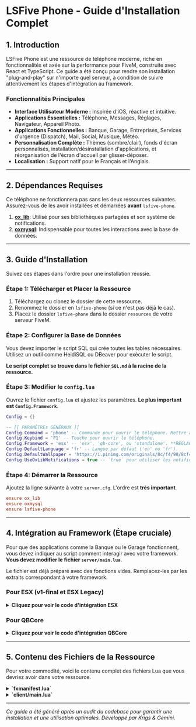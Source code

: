 # LSFive Phone - Guide d'Installation Complet

## 1. Introduction

LSFive Phone est une ressource de téléphone moderne, riche en fonctionnalités et axée sur la performance pour FiveM, construite avec React et TypeScript. Ce guide a été conçu pour rendre son installation "plug-and-play" sur n'importe quel serveur, à condition de suivre attentivement les étapes d'intégration au framework.

### Fonctionnalités Principales
- **Interface Utilisateur Moderne :** Inspirée d'iOS, réactive et intuitive.
- **Applications Essentielles :** Téléphone, Messages, Réglages, Navigateur, Appareil Photo.
- **Applications Fonctionnelles :** Banque, Garage, Entreprises, Services d'urgence (Dispatch), Mail, Social, Musique, Météo.
- **Personnalisation Complète :** Thèmes (sombre/clair), fonds d'écran personnalisés, installation/désinstallation d'applications, et réorganisation de l'écran d'accueil par glisser-déposer.
- **Localisation :** Support natif pour le Français et l'Anglais.

---

## 2. Dépendances Requises

Ce téléphone ne fonctionnera pas sans les deux ressources suivantes. Assurez-vous de les avoir installées et démarrées **avant** `lsfive-phone`.

1.  **[ox_lib](https://github.com/overextended/ox_lib)**: Utilisé pour ses bibliothèques partagées et son système de notifications.
2.  **[oxmysql](https://github.com/overextended/oxmysql)**: Indispensable pour toutes les interactions avec la base de données.

---

## 3. Guide d'Installation

Suivez ces étapes dans l'ordre pour une installation réussie.

### Étape 1: Télécharger et Placer la Ressource

1.  Téléchargez ou clonez le dossier de cette ressource.
2.  Renommez le dossier en `lsfive-phone` (si ce n'est pas déjà le cas).
3.  Placez le dossier `lsfive-phone` dans le dossier `resources` de votre serveur FiveM.

### Étape 2: Configurer la Base de Données

Vous devez importer le script SQL qui crée toutes les tables nécessaires. Utilisez un outil comme HeidiSQL ou DBeaver pour exécuter le script.

**Le script complet se trouve dans le fichier `SQL.md` à la racine de la ressource.**

### Étape 3: Modifier le `config.lua`

Ouvrez le fichier `config.lua` et ajustez les paramètres. **Le plus important est `Config.Framework`**.

```lua
Config = {}

-- [[ PARAMÈTREs GÉNÉRAUX ]]
Config.Command = 'phone' -- Commande pour ouvrir le téléphone. Mettre à `false` pour désactiver.
Config.Keybind = 'F1' -- Touche pour ouvrir le téléphone.
Config.Framework = 'esx' -- 'esx', 'qb-core', ou 'standalone'. **RÉGLAGE CRUCIAL !**
Config.DefaultLanguage = 'fr' -- Langue par défaut ('en' ou 'fr').
Config.DefaultWallpaper = 'https://i.pinimg.com/originals/8c/f4/98/8cf498ef295f66b4f987405af2d810c3.jpg' -- Fond d'écran par défaut.
Config.UseOxLibNotifications = true -- `true` pour utiliser les notifications ox_lib.
```

### Étape 4: Démarrer la Ressource

Ajoutez la ligne suivante à votre `server.cfg`. L'ordre est **très important**.

```cfg
ensure ox_lib
ensure oxmysql
ensure lsfive-phone
```

---

## 4. Intégration au Framework (Étape cruciale)

Pour que des applications comme la Banque ou le Garage fonctionnent, vous devez indiquer au script comment interagir avec votre framework. **Vous devez modifier le fichier `server/main.lua`**.

Le fichier est déjà préparé avec des fonctions vides. Remplacez-les par les extraits correspondant à votre framework.

### Pour ESX (v1-final et ESX Legacy)

<details>
<summary><strong>Cliquez pour voir le code d'intégration ESX</strong></summary>

```lua
-- Dans server/main.lua, remplacez les fonctions existantes par celles-ci.

ESX = exports.esx:getSharedObject()

function GetPlayerFromSource(source)
    return ESX.GetPlayerFromId(source)
end

AddEventHandler('esx:playerLoaded', function(source, xPlayer)
    -- Ce code s'assure que chaque joueur a un numéro de téléphone à sa connexion.
    local user = exports.oxmysql:fetchSync('SELECT phone_number FROM phone_users WHERE identifier = ?', { xPlayer.identifier })
    if not user then
        local phoneNumber = ESX.GetRandomPhoneNumber()
        exports.oxmysql:executeSync('INSERT INTO phone_users (identifier, phone_number, wallpaper, language) VALUES (?, ?, ?, ?)', {
            xPlayer.identifier, phoneNumber, Config.DefaultWallpaper, Config.DefaultLanguage
        })
        xPlayer.set('phone_number', phoneNumber)
    else
        xPlayer.set('phone_number', user.phone_number)
    end
end)

-- Intégration pour l'application Banque
RegisterNuiHandler('bank:transfer', function(xPlayer, data, cb)
    local amount = tonumber(data.amount)
    if amount and amount > 0 then
        local recipientPlayer = ESX.GetPlayerFromIdentifier(data.recipient) -- Ceci est un exemple, adaptez la recherche du destinataire
        if xPlayer.getAccount('bank').money >= amount then
            xPlayer.removeAccountMoney('bank', amount)
            if recipientPlayer then
                recipientPlayer.addAccountMoney('bank', amount)
            else
                -- Logique pour virement hors ligne si nécessaire
            end
            cb({ success = true })
        else
            cb({ success = false, message = "Fonds insuffisants" })
        end
    else
        cb({ success = false, message = "Montant invalide" })
    end
end)

-- Intégration pour l'application Garage
RegisterNuiHandler('garage:requestVehicle', function(xPlayer, data, cb)
    -- Implémentez ici votre logique pour faire sortir un véhicule du garage
    -- Exemple : exports['esx_vehicleshop']:SpawnVehicle(data.vehicleId)
    cb({ success = true })
end)

```
</details>

### Pour QBCore

<details>
<summary><strong>Cliquez pour voir le code d'intégration QBCore</strong></summary>

```lua
-- Dans server/main.lua, remplacez les fonctions existantes par celles-ci.

QBCore = exports['qb-core']:GetCoreObject()

function GetPlayerFromSource(source)
    return QBCore.Functions.GetPlayer(source)
end

AddEventHandler('QBCore:Server:PlayerLoaded', function(Player)
    -- Ce code s'assure que chaque joueur a un numéro de téléphone à sa connexion.
    local user = exports.oxmysql:fetchSync('SELECT phone_number FROM phone_users WHERE identifier = ?', { Player.PlayerData.citizenid })
    if not user then
        local phoneNumber = string.format("%s-%s", math.random(111, 999), math.random(1111, 9999)) -- Exemple de numéro
        exports.oxmysql:executeSync('INSERT INTO phone_users (identifier, phone_number, wallpaper, language) VALUES (?, ?, ?, ?)', {
            Player.PlayerData.citizenid, phoneNumber, Config.DefaultWallpaper, Config.DefaultLanguage
        })
        Player.Functions.SetPlayerData('charinfo', { phone = phoneNumber })
    else
        Player.Functions.SetPlayerData('charinfo', { phone = user.phone_number })
    end
end)

-- Intégration pour l'application Banque
RegisterNuiHandler('bank:transfer', function(Player, data, cb)
    local amount = tonumber(data.amount)
    if amount and amount > 0 then
        local recipientPlayer = QBCore.Functions.GetPlayerByCitizenId(data.recipient)
        if Player.PlayerData.money.bank >= amount then
            Player.Functions.RemoveMoney('bank', amount)
            if recipientPlayer then
                recipientPlayer.Functions.AddMoney('bank', amount)
            else
                -- Logique pour virement hors ligne si nécessaire
            end
            cb({ success = true })
        else
            cb({ success = false, message = "Fonds insuffisants" })
        end
    else
        cb({ success = false, message = "Montant invalide" })
    end
end)

-- Intégration pour l'application Garage
RegisterNuiHandler('garage:requestVehicle', function(Player, data, cb)
    -- Implémentez ici votre logique pour faire sortir un véhicule du garage
    -- Exemple : exports['qb-garage']:SpawnVehicle(Player, data.vehicleId, ...)
    cb({ success = true })
end)

```
</details>

---

## 5. Contenu des Fichiers de la Ressource

Pour votre commodité, voici le contenu complet des fichiers Lua que vous devriez avoir dans votre ressource.

<details>
<summary><strong>`fxmanifest.lua`</strong></summary>

```lua
fx_version 'cerulean'
game 'gta5'

author 'Krigs & Gemini'
description 'LSFive - A modern FiveM phone resource'
version '2.0.0-phone'

ui_page 'html/index.html'

shared_scripts {
    '@ox_lib/init.lua',
    'config.lua'
}

client_scripts {
    'client/main.lua'
}

server_scripts {
    'server/main.lua'
}

files {
    'html/index.html',
    'html/**/*',
}

dependencies {
    'ox_lib',
    'oxmysql'
}

lua54 'yes'
```
</details>

<details>
<summary><strong>`client/main.lua`</strong></summary>
```lua
local isPhoneVisible = false

-- Function to set phone visibility and send data
local function setPhoneVisible(visible)
    if isPhoneVisible == visible then return end
    isPhoneVisible = visible
    SetNuiFocus(visible, visible)
    SendNUIMessage({ type = "setVisible", payload = visible })
end

-- Keybind and Command
RegisterKeyMapping(Config.Command, 'Ouvrir le téléphone', 'keyboard', Config.Keybind)
RegisterCommand(Config.Command, function() setPhoneVisible(not isPhoneVisible) end, false)
RegisterNUICallback('close', function(_, cb) setPhoneVisible(false); cb({}) end)

-- Data and Event Handling
RegisterNetEvent('phone:client:loadData', function(data)
    if not isPhoneVisible then return end
    SendNUIMessage({ type = "loadData", payload = data })
end)

RegisterNetEvent('phone:client:incomingCall', function(data)
    SendNUIMessage({ type = "incomingCall", payload = data })
    setPhoneVisible(true)
end)

-- Generic NUI handler to pass events to the server
local nuiEventsToServer = {
    'phone:server:requestData',
    'call:accept', 'call:decline', 'call:end', 'call:start',
    'phone:updateSettings', 'updateWallpaper', 'updateLanguage', 'updateInstalledApps', 'updateDockOrder', 'phone:backupData',
    'bank:transfer', 'garage:requestVehicle', 'dispatch:createAlert',
    'mail:send', 'mail:delete', 'updateSongs', 'updateWallpapers',
    'social:createPost', 'social:likePost',
    'phone:clearMissedCalls', 'phone:clearUnreadMessages'
}

for _, eventName in ipairs(nuiEventsToServer) do
    RegisterNUICallback(eventName, function(data, cb)
        TriggerServerEvent('phone:nui:' .. eventName, data, function(result)
            cb(result or {})
        end)
    end)
end

-- Waypoint setter
RegisterNUICallback('business:setWaypoint', function(data, cb)
    if data and data.location then
        SetNewWaypoint(data.location.x, data.location.y)
    end
    cb({})
end)
```
</details>

<details>
<summary><strong>`server/main.lua` (Version modèle à modifier)</strong></summary>
```lua
-- ============================================================================
-- FRAMEWORK INTEGRATION - À MODIFIER
-- ============================================================================
-- Remplacez ces fonctions par celles de votre framework (voir section 4).
local ESX = nil -- ou QBCore = nil
-- require 'framework_specific_file' -- Alternative

-- Cette fonction DOIT retourner l'objet joueur de votre framework.
function GetPlayerFromSource(source)
    -- EXEMPLE POUR STANDALONE
    return {
        source = source,
        identifier = GetPlayerIdentifier(source, 0),
        -- Ajoutez d'autres fonctions nécessaires comme getName, getMoney, etc.
    }
end

-- Cet événement est appelé quand un joueur se connecte.
-- Il est VITAL pour créer le numéro du joueur s'il n'en a pas.
AddEventHandler('playerJoining', function(source)
    -- Adaptez ceci à l'événement de votre framework (ex: 'esx:playerLoaded')
    Wait(1000) -- Attendre que le joueur soit chargé
    local player = GetPlayerFromSource(source)
    
    local user = exports.oxmysql:fetchSync('SELECT phone_number FROM phone_users WHERE identifier = ?', { player.identifier })
    if not user then
        local newPhoneNumber = "555-" .. math.random(1000, 9999) -- Génération simple, à adapter
        exports.oxmysql:executeSync('INSERT INTO phone_users (identifier, phone_number, wallpaper, language) VALUES (?, ?, ?, ?)', {
            player.identifier, newPhoneNumber, Config.DefaultWallpaper, Config.DefaultLanguage
        })
    end
end)

-- ============================================================================
-- NUI EVENT HANDLER
-- ============================================================================
local function RegisterNuiHandler(eventName, handler)
    RegisterNetEvent('phone:nui:' .. eventName, function(data, cb)
        local player = GetPlayerFromSource(source)
        if not player then return cb({}) end
        handler(player, data, cb)
    end)
end

-- ============================================================================
-- CALLBACKS NUI (Logique des applications)
-- ============================================================================

-- Demande de données initiales
RegisterNuiHandler('phone:server:requestData', function(player, data, cb)
    -- Cette fonction doit récupérer TOUTES les données du joueur pour le téléphone
    local userData = exports.oxmysql:fetchSync('SELECT * FROM phone_users WHERE identifier = ?', {player.identifier})[1]
    
    -- !! EXEMPLES DE DONNÉES À RÉCUPÉRER - À ADAPTER À VOTRE SERVEUR !!
    local response = {
        userData = userData,
        contacts = {},
        calls = {},
        messages = {},
        vehicles = {},
        bank = { balance = 0, transactions = {} },
        businesses = {},
        mails = {},
        songs = {},
        alerts = {},
        social_posts = {}
    }
    TriggerClientEvent('phone:client:loadData', player.source, response)
    cb({})
end)

-- Gestion des paramètres
RegisterNuiHandler('updateInstalledApps', function(player, data, cb)
    exports.oxmysql:execute('UPDATE phone_users SET installed_apps = ? WHERE identifier = ?', { data.apps, player.identifier })
    cb({})
end)
RegisterNuiHandler('updateDockOrder', function(player, data, cb)
    exports.oxmysql:execute('UPDATE phone_users SET dock_order = ? WHERE identifier = ?', { data.dock_order, player.identifier })
    cb({})
end)
RegisterNuiHandler('phone:updateSettings', function(player, data, cb)
    exports.oxmysql:execute('UPDATE phone_users SET settings = ? WHERE identifier = ?', { data.settings, player.identifier })
    cb({})
end)
RegisterNuiHandler('updateWallpaper', function(player, data, cb)
    exports.oxmysql:execute('UPDATE phone_users SET wallpaper = ? WHERE identifier = ?', { data.wallpaperUrl, player.identifier })
    cb({})
end)
RegisterNuiHandler('updateLanguage', function(player, data, cb)
    exports.oxmysql:execute('UPDATE phone_users SET language = ? WHERE identifier = ?', { data.lang, player.identifier })
    cb({})
end)

-- Application Banque (Exemple à compléter)
RegisterNuiHandler('bank:transfer', function(player, data, cb)
    print("Tentative de virement de " .. data.amount .. " par " .. player.identifier)
    -- !! LOGIQUE DE VIREMENT À IMPLÉMENTER ICI !!
    -- 1. Vérifier si le joueur a assez d'argent.
    -- 2. Trouver l'identifiant du destinataire.
    -- 3. Retirer l'argent du joueur.
    -- 4. Ajouter l'argent au destinataire.
    -- 5. Envoyer une notification.
    cb({ success = false, message = "Fonction non implémentée." })
end)

-- Application Garage (Exemple à compléter)
RegisterNuiHandler('garage:requestVehicle', function(player, data, cb)
    print("Demande de véhicule " .. data.vehicleId .. " par " .. player.identifier)
    -- !! LOGIQUE DE SPAWN VÉHICULE À IMPLÉMENTER ICI !!
    cb({ success = false, message = "Fonction non implémentée." })
end)


print("[Phone] LSFive Phone Server Script Loaded")

```
</details>

---

*Ce guide a été généré après un audit du codebase pour garantir une installation et une utilisation optimales. Développé par Krigs & Gemini.*
